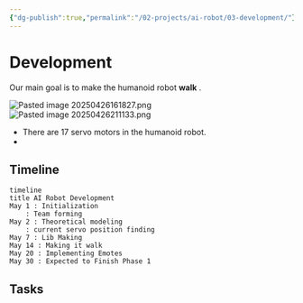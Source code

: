 ```yaml
---
{"dg-publish":true,"permalink":"/02-projects/ai-robot/03-development/"}
---
```



# Development
Our main goal is to make the humanoid robot **walk** .   




 ![Pasted image 20250426161827.png](/img/user/Files/attachments/Pasted%20image%2020250426161827.png)
![Pasted image 20250426211133.png](/img/user/Files/attachments/Pasted%20image%2020250426211133.png)


- There are 17 servo motors in the humanoid robot. 
-  
## Timeline
```mermaid
timeline 
title AI Robot Development 
May 1 : Initialization 
	: Team forming 
May 2 : Theoretical modeling 
	: current servo position finding
May 7 : Lib Making 
May 14 : Making it walk 
May 20 : Implementing Emotes 
May 30 : Expected to Finish Phase 1
```
## Tasks
 